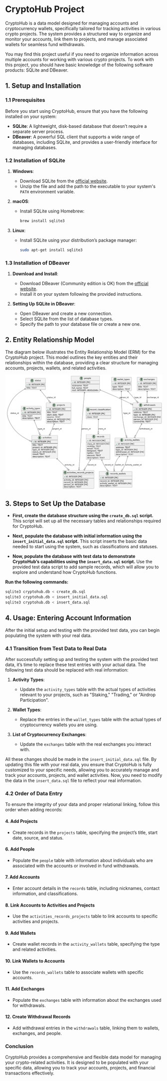 # CryptoHub Project

CryptoHub is a data model designed for managing accounts and cryptocurrency wallets, specifically tailored for tracking activities in various crypto projects. The system provides a structured way to organize and monitor your accounts, link them to projects, and manage associated wallets for seamless fund withdrawals.

You may find this project useful if you need to organize information across multiple accounts for working with various crypto projects. To work with this project, you should have basic knowledge of the following software products: SQLite and DBeaver.

## 1. Setup and Installation

### 1.1 Prerequisites

Before you start using CryptoHub, ensure that you have the following installed on your system:

- **SQLite**: A lightweight, disk-based database that doesn’t require a separate server process.
- **DBeaver**: A powerful SQL client that supports a wide range of databases, including SQLite, and provides a user-friendly interface for managing databases.

### 1.2 Installation of SQLite

1. **Windows**:
   - Download SQLite from the [official website](https://sqlite.org/download.html).
   - Unzip the file and add the path to the executable to your system's `PATH` environment variable.

2. **macOS**:
   - Install SQLite using Homebrew:
     ```sh
     brew install sqlite3
     ```

3. **Linux**:
   - Install SQLite using your distribution’s package manager:
     ```sh
     sudo apt-get install sqlite3
     ```

### 1.3 Installation of DBeaver

1. **Download and Install**:
   - Download DBeaver (Community edition is OK) from the [official website](https://dbeaver.io/download/).
   - Install it on your system following the provided instructions.

2. **Setting Up SQLite in DBeaver**:
   - Open DBeaver and create a new connection.
   - Select SQLite from the list of database types.
   - Specify the path to your database file or create a new one.

## 2. Entity Relationship Model

The diagram below illustrates the Entity Relationship Model (ERM) for the CryptoHub project. This model outlines the key entities and their relationships within the database, providing a clear structure for managing accounts, projects, wallets, and related activities.

![Entity Relationship Model](entity_relationship_model.png)

## 3. Steps to Set Up the Database

- **First, create the database structure using the `create_db.sql` script.**
This script will set up all the necessary tables and relationships required for CryptoHub.

- **Next, populate the database with initial information using the `insert_initial_data.sql` script.**
This script inserts the basic data needed to start using the system, such as classifications and statuses.

- **Now, populate the database with test data to demonstrate CryptoHub’s capabilities using the `insert_data.sql` script.**
Use the provided test data script to add sample records, which will allow you to explore and understand how CryptoHub functions.
   
**Run the following commands:**
```sh
sqlite3 cryptohub.db < create_db.sql
sqlite3 cryptohub.db < insert_initial_data.sql
sqlite3 cryptohub.db < insert_data.sql
```

## 4. Usage: Entering Account Information

After the initial setup and testing with the provided test data, you can begin populating the system with your real data.

### 4.1 Transition from Test Data to Real Data

After successfully setting up and testing the system with the provided test data, it’s time to replace these test entries with your actual data. The following test data should be replaced with real information:

1. **Activity Types**: 
   - Update the `activity_types` table with the actual types of activities relevant to your projects, such as "Staking," "Trading," or "Airdrop Participation".

2. **Wallet Types**:
   - Replace the entries in the `wallet_types` table with the actual types of cryptocurrency wallets you are using.

3. **List of Cryptocurrency Exchanges**:
   - Update the `exchanges` table with the real exchanges you interact with.

All these changes should be made in the `insert_initial_data.sql` file. By updating this file with your real data, you ensure that CryptoHub is fully customized to your specific needs, allowing you to accurately manage and track your accounts, projects, and wallet activities.
Now, you need to modify the data in the `insert_data.sql` file to reflect your real information.

### 4.2 Order of Data Entry

To ensure the integrity of your data and proper relational linking, follow this order when adding records:

#### 4. **Add Projects**
   - Create records in the `projects` table, specifying the project’s title, start date, source, and status.

#### 6. **Add People**
   - Populate the `people` table with information about individuals who are associated with the accounts or involved in fund withdrawals.

#### 7. **Add Accounts**
   - Enter account details in the `records` table, including nicknames, contact information, and classifications.

#### 8. **Link Accounts to Activities and Projects**
   - Use the `activities_records_projects` table to link accounts to specific activities and projects.

#### 9. **Add Wallets**
   - Create wallet records in the `activity_wallets` table, specifying the type and related activities.

#### 10. **Link Wallets to Accounts**
   - Use the `records_wallets` table to associate wallets with specific accounts.

#### 11. **Add Exchanges**
   - Populate the `exchanges` table with information about the exchanges used for withdrawals.

#### 12. **Create Withdrawal Records**
   - Add withdrawal entries in the `withdrawals` table, linking them to wallets, exchanges, and people.

### Conclusion

CryptoHub provides a comprehensive and flexible data model for managing your crypto-related activities. It is designed to be populated with your specific data, allowing you to track your accounts, projects, and financial transactions effectively.
